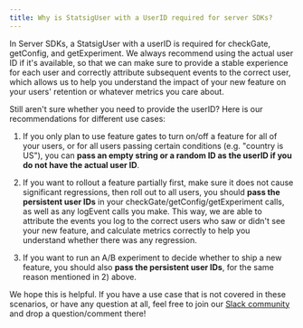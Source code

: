```yaml
---
title: Why is StatsigUser with a UserID required for server SDKs?
---
```


In Server SDKs, a StatsigUser with a userID is required for checkGate, getConfig, and getExperiment. We always recommend using the actual user ID if it's available, so that we can make sure to provide a stable experience for each user and correctly attribute subsequent events to the correct user, which allows us to help you understand the impact of your new feature on your users' retention or whatever metrics you care about.

Still aren't sure whether you need to provide the userID? Here is our recommendations for different use cases:

1. If you only plan to use feature gates to turn on/off a feature for all of your users, or for all users passing certain conditions (e.g. "country is US"), you can **pass an empty string or a random ID as the userID if you do not have the actual user ID**.

2. If you want to rollout a feature partially first, make sure it does not cause significant regressions, then roll out to all users, you should **pass the persistent user IDs** in your checkGate/getConfig/getExperiment calls, as well as any logEvent calls you make. This way, we are able to attribute the events you log to the correct users who saw or didn't see your new feature, and calculate metrics correctly to help you understand whether there was any regression.

3. If you want to run an A/B experiment to decide whether to ship a new feature, you should also **pass the persistent user IDs**, for the same reason mentioned in 2) above.

We hope this is helpful. If you have a use case that is not covered in these scenarios, or have any question at all, feel free to join our [Slack community](https://join.slack.com/t/statsigcommunity/shared_invite/zt-pbp005hg-VFQOutZhMw5Vu9eWvCro9g) and drop a question/comment there!
